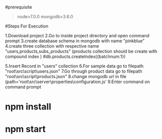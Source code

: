 #prerequisite

>node>7.0.0
>mongodb>3.6.0


#Steps For Execution

1.Download project
2.Go to inside project directory and open command prompt
3.create database schema in mongodb with name "pinkblue"
4.create three collection with respective name "users,products,subs_products" (products collection should be create with compound index )
#db.products.createIndex({batchnum:1})

5.Insert Record in "users" collection 
6.For sample data go to filepath "root\src\script\users.json"
7.Go through product data   go to filepath "root\src\script\products.json"
8.change mongodb url in file (path='root\src\server\properties\configuration.js'
9.Enter command on command prompt
# npm install
# npm start



